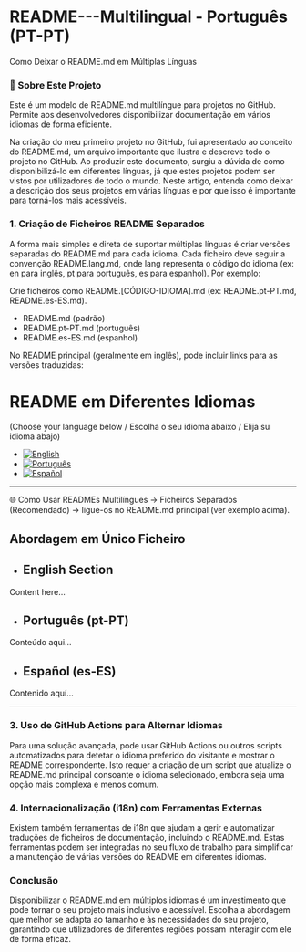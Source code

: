 # README---Multilingual - Português (PT-PT)
Como Deixar o README.md em Múltiplas Línguas

### 📌 Sobre Este Projeto

Este é um modelo de README.md multilíngue para projetos no GitHub. Permite aos desenvolvedores disponibilizar documentação em vários idiomas de forma eficiente.

Na criação do meu primeiro projeto no GitHub, fui apresentado ao conceito do README.md, um arquivo importante que ilustra e descreve todo o projeto no GitHub. Ao produzir este documento, surgiu a dúvida de como disponibilizá-lo em diferentes línguas, já que estes projetos podem ser vistos por utilizadores de todo o mundo. Neste artigo, entenda como deixar a descrição dos seus projetos em várias línguas e por que isso é importante para torná-los mais acessíveis.

### 1. Criação de Ficheiros README Separados

A forma mais simples e direta de suportar múltiplas línguas é criar versões separadas do README.md para cada idioma. Cada ficheiro deve seguir a convenção README.lang.md, onde lang representa o código do idioma (ex: en para inglês, pt para português, es para espanhol). Por exemplo:

Crie ficheiros como README.[CÓDIGO-IDIOMA].md (ex: README.pt-PT.md, README.es-ES.md).

- README.md (padrão)
- README.pt-PT.md (português)
- README.es-ES.md (espanhol)

No README principal (geralmente em inglês), pode incluir links para as versões traduzidas:

# README em Diferentes Idiomas

(Choose your language below / Escolha o seu idioma abaixo / Elija su idioma abajo)
- [![English](https://img.shields.io/badge/Language-English-blue)](README.md)
- [![Português](https://img.shields.io/badge/Language-Português-green)](README.pt-PT.md)
- [![Español](https://img.shields.io/badge/Language-Español-red)](README.es-ES.md)
---

🌐 Como Usar READMEs Multilíngues -> Ficheiros Separados (Recomendado) -> ligue-os no README.md principal (ver exemplo acima).

## Abordagem em Único Ficheiro

- ## English Section  
Content here...  

- ## Português (pt-PT)  
Conteúdo aqui...  

- ## Español (es-ES)  
Contenido aquí...

---
### 3. Uso de GitHub Actions para Alternar Idiomas
Para uma solução avançada, pode usar GitHub Actions ou outros scripts automatizados para detetar o idioma preferido do visitante e mostrar o README correspondente. Isto requer a criação de um script que atualize o README.md principal consoante o idioma selecionado, embora seja uma opção mais complexa e menos comum.

### 4. Internacionalização (i18n) com Ferramentas Externas
Existem também ferramentas de i18n que ajudam a gerir e automatizar traduções de ficheiros de documentação, incluindo o README.md. Estas ferramentas podem ser integradas no seu fluxo de trabalho para simplificar a manutenção de várias versões do README em diferentes idiomas.

### Conclusão
Disponibilizar o README.md em múltiplos idiomas é um investimento que pode tornar o seu projeto mais inclusivo e acessível. Escolha a abordagem que melhor se adapta ao tamanho e às necessidades do seu projeto, garantindo que utilizadores de diferentes regiões possam interagir com ele de forma eficaz.
